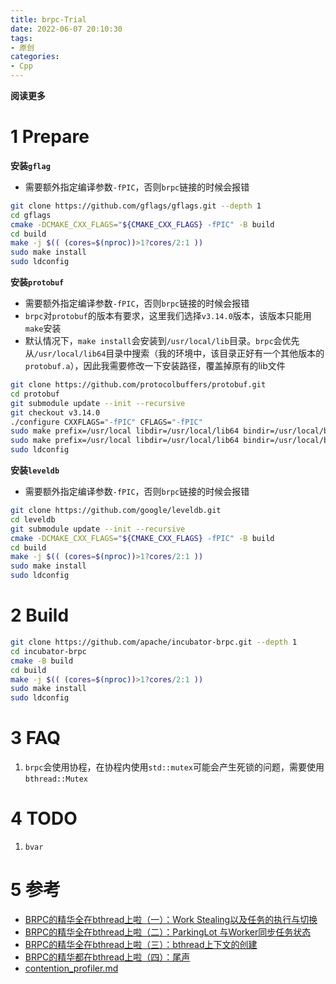 ```yaml
---
title: brpc-Trial
date: 2022-06-07 20:10:30
tags: 
- 原创
categories: 
- Cpp
---
```


**阅读更多**

<!--more-->

# 1 Prepare

**安装`gflag`**

* 需要额外指定编译参数`-fPIC`，否则`brpc`链接的时候会报错

```sh
git clone https://github.com/gflags/gflags.git --depth 1
cd gflags
cmake -DCMAKE_CXX_FLAGS="${CMAKE_CXX_FLAGS} -fPIC" -B build
cd build
make -j $(( (cores=$(nproc))>1?cores/2:1 ))
sudo make install
sudo ldconfig
```

**安装`protobuf`**

* 需要额外指定编译参数`-fPIC`，否则`brpc`链接的时候会报错
* `brpc`对`protobuf`的版本有要求，这里我们选择`v3.14.0`版本，该版本只能用`make`安装
* 默认情况下，`make install`会安装到`/usr/local/lib`目录。`brpc`会优先从`/usr/local/lib64`目录中搜索（我的环境中，该目录正好有一个其他版本的`protobuf.a`），因此我需要修改一下安装路径，覆盖掉原有的lib文件

```sh
git clone https://github.com/protocolbuffers/protobuf.git
cd protobuf
git submodule update --init --recursive
git checkout v3.14.0
./configure CXXFLAGS="-fPIC" CFLAGS="-fPIC"
sudo make prefix=/usr/local libdir=/usr/local/lib64 bindir=/usr/local/bin -j $(( (cores=$(nproc))>1?cores/2:1 ))
sudo make prefix=/usr/local libdir=/usr/local/lib64 bindir=/usr/local/bin install
sudo ldconfig
```

**安装`leveldb`**

* 需要额外指定编译参数`-fPIC`，否则`brpc`链接的时候会报错

```sh
git clone https://github.com/google/leveldb.git
cd leveldb
git submodule update --init --recursive
cmake -DCMAKE_CXX_FLAGS="${CMAKE_CXX_FLAGS} -fPIC" -B build
cd build
make -j $(( (cores=$(nproc))>1?cores/2:1 ))
sudo make install
sudo ldconfig
```

# 2 Build

```sh
git clone https://github.com/apache/incubator-brpc.git --depth 1
cd incubator-brpc
cmake -B build
cd build
make -j $(( (cores=$(nproc))>1?cores/2:1 ))
sudo make install
sudo ldconfig
```

# 3 FAQ

1. `brpc`会使用协程，在协程内使用`std::mutex`可能会产生死锁的问题，需要使用`bthread::Mutex`

# 4 TODO

1. `bvar`

# 5 参考

* [BRPC的精华全在bthread上啦（一）：Work Stealing以及任务的执行与切换](https://zhuanlan.zhihu.com/p/294129746)
* [BRPC的精华全在bthread上啦（二）：ParkingLot 与Worker同步任务状态](https://zhuanlan.zhihu.com/p/346081659)
* [BRPC的精华全在bthread上啦（三）：bthread上下文的创建](https://zhuanlan.zhihu.com/p/347499412)
* [BRPC的精华都在bthread上啦（四）：尾声](https://zhuanlan.zhihu.com/p/350582218)
* [contention_profiler.md](https://github.com/apache/incubator-brpc/blob/master/docs/cn/contention_profiler.md)
